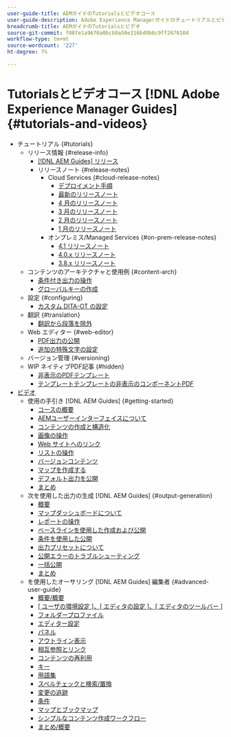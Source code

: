 ```yaml
---
user-guide-title: AEMガイドのTutorialsとビデオコース
user-guide-description: Adobe Experience Managerガイドのチュートリアルとビデオのコレクションをご覧ください。
breadcrumb-title: AEMガイドのTutorialsとビデオ
source-git-commit: f08fe1a96f0a0bcb9a50e316bd0b6c9ff2670104
workflow-type: tm+mt
source-wordcount: '227'
ht-degree: 7%

---
```



# Tutorialsとビデオコース [!DNL Adobe Experience Manager Guides] {#tutorials-and-videos}

+ チュートリアル {#tutorials}
   + リリース情報 {#release-info}
      + [[!DNL AEM Guides] リリース](./tutorials/release-info/latest-release-info.md)
      + リリースノート {#release-notes}
         + Cloud Services {#cloud-release-notes}
            + [デプロイメント手順](./tutorials/release-info/deploy-xml-on-aemaacs.md)
            + [最新のリリースノート](./tutorials/release-info/release-notes-2022.5.0.md)
            + [4 月のリリースノート](./tutorials/release-info/release-notes-2022.4.0.md)
            + [3 月のリリースノート](./tutorials/release-info/release-notes-2022.3.0.md)
            + [2 月のリリースノート](./tutorials/release-info/release-notes-2022.2.0.md)
            + [1 月のリリースノート](./tutorials/release-info/release-notes-2022.1.0.md)
         + オンプレミス/Managed Services {#on-prem-release-notes}
            + [4.1 リリースノート](./tutorials/release-info/release-notes-4.1.md)
            + [4.0.x リリースノート](https://helpx.adobe.com/xml-documentation-for-experience-manager/release-note/release-notes-xml-documentation-solution-4-0.html)
            + [3.8.x リリースノート](https://helpx.adobe.com/xml-documentation-for-experience-manager/release-note/release-notes-xml-documentation-solution-3-8.html)
   + コンテンツのアーキテクチャと使用例 {#content-arch}
      + [条件付き出力の操作](./tutorials/content-architecture/create-and-use-conditions.md)
      + [グローバルキーの作成](./tutorials/content-architecture/create-global-keys.md)
   + 設定 {#configuring}
      + [カスタム DITA-OT の設定](./tutorials/configuring/setup-a-custom-dita-ot.md)
   + 翻訳 {#translation}
      + [翻訳から段落を除外](./tutorials/translation/exclude-paragraphs-from-translation.md)
   + Web エディター {#web-editor}
      + [PDF出力の公開](./tutorials/web-editor/native-pdf-web-editor.md)
      + [追加の特殊文字の設定](./tutorials/web-editor/configure-additional-special-characters.md)
   + バージョン管理 {#versioning}
   + WIP ネイティブPDF記事 {#hidden}
      + [非表示のPDFテンプレート](./tutorials/native-pdf/pdf-template.md)
      + [テンプレートテンプレートの非表示のコンポーネントPDF](./tutorials/native-pdf/components-pdf-template.md)
+ [ビデオ](./courses/overview.md)
   + 使用の手引き [!DNL AEM Guides] {#getting-started}
      + [コースの概要](./courses/course-1/overview.md)
      + [AEMユーザーインターフェイスについて](./courses/course-1/understanding-the-aem-user-interface.md)
      + [コンテンツの作成と構造化](./courses/course-1/creating-and-structuring-content.md)
      + [画像の操作](./courses/course-1/working-with-images.md)
      + [Web サイトへのリンク](./courses/course-1/linking-to-websites.md)
      + [リストの操作](./courses/course-1/working-with-lists.md)
      + [バージョンコンテンツ](./courses/course-1/versioning-content.md)
      + [マップを作成する](./courses/course-1/creating-a-map.md)
      + [デフォルト出力を公開](./courses/course-1/publishing-default-output.md)
      + [まとめ](./courses/course-1/recap.md)
   + 次を使用した出力の生成 [!DNL AEM Guides] {#output-generation}
      + [概要](./courses/course-2/overview.md)
      + [マップダッシュボードについて](./courses/course-2/introduction-to-the-map-dashboard.md)
      + [レポートの操作](./courses/course-2/working-with-reports.md)
      + [ベースラインを使用した作成および公開](./courses/course-2/creating-and-publishing-with-baselines.md)
      + [条件を使用した公開](./courses/course-2/publishing-with-conditions.md)
      + [出力プリセットについて](./courses/course-2/output-presets.md)
      + [公開エラーのトラブルシューティング](./courses/course-2/troubleshooting-publishing-errors.md)
      + [一括公開](./courses/course-2/bulk-publishing.md)
      + [まとめ](./courses/course-2/recap.md)
   + を使用したオーサリング [!DNL AEM Guides] 編集者 {#advanced-user-guide}
      + [概要/概要](./courses/course-3/overview.md)
      + [[ ユーザの環境設定 ]、[ エディタの設定 ]、[ エディタのツールバー ]](./courses/course-3/user-settings-preferences-toolbars.md)
      + [フォルダープロファイル](./courses/course-3/folder-profiles.md)
      + [エディター設定](./courses/course-3/editor-configuration.md)
      + [パネル](./courses/course-3/panels.md)
      + [アウトライン表示](./courses/course-3/outline-view.md)
      + [相互参照とリンク](./courses/course-3/cross-references-and-links.md)
      + [コンテンツの再利用](./courses/course-3/content-reuse.md)
      + [キー](./courses/course-3/keys.md)
      + [用語集](./courses/course-3/glossary.md)
      + [スペルチェックと検索/置換](./courses/course-3/spell-check.md)
      + [変更の追跡](./courses/course-3/track-changes.md)
      + [条件](./courses/course-3/conditions.md)
      + [マップとブックマップ](./courses/course-3/maps-and-bookmaps.md)
      + [シンプルなコンテンツ作成ワークフロー](./courses/course-3/simple-content-creation-workflows.md)
      + [まとめ/概要](./courses/course-3/recap.md)